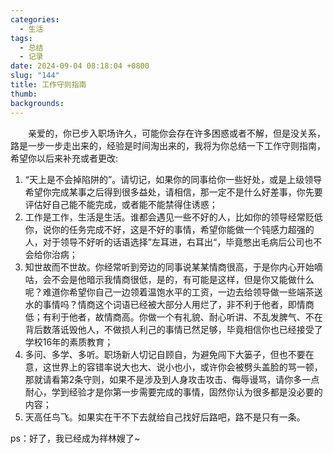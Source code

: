 ```yaml
---
categories:
  - 生活
tags:
  - 总结
  - 记录
date: 2024-09-04 08:18:04 +0800
slug: "144"
title: 工作守则指南
thumb: 
backgrounds:
---
```


&emsp;&emsp;亲爱的，你已步入职场许久，可能你会存在许多困惑或者不解，但是没关系，路是一步一步走出来的，经验是时间淘出来的，我将为你总结一下工作守则指南，希望你以后来补充或者更改:

1. “天上是不会掉陷阱的”。请切记，如果你的同事给你一些好处，或是上级领导希望你完成某事之后得到很多益处，请相信，那一定不是什么好差事，你先要评估好自己能不能完成，或者能不能禁得住诱惑；
2. 工作是工作，生活是生活。谁都会遇见一些不好的人，比如你的领导经常贬低你，说你的任务完成不好，这是不好的事情，希望你能做一个钝感力超强的人，对于领导不好听的话语选择”左耳进，右耳出“，毕竟憋出毛病后公司也不会给你治病；
3. 知世故而不世故。你经常听到旁边的同事说某某情商很高，于是你内心开始嘀咕，会不会是他暗示我情商很低，是的，有可能是这样，但是你又能做什么呢？难道你希望你自己一边领着温饱水平的工资，一边去给领导做一些端茶送水的事情吗？情商这个词语已经被大部分人用烂了，非不利于他者，即情商低；有利于他者，故情商高。你做一个有礼貌、耐心听讲、不乱发脾气、不在背后数落诋毁他人，不做损人利己的事情已然足够，毕竟相信你也已经接受了学校16年的素质教育；
4. 多问、多学、多听。职场新人切记自顾自，为避免闯下大篓子，但也不要在意，这世界上的容错率说大也大、说小也小，或许你会被劈头盖脸的骂一顿，那就请看第2条守则，如果不是涉及到人身攻击攻击、侮辱谩骂，请你多一点耐心，学到经验才是你第一步需要完成的事情，固然你认为很多都是没必要的内容；
5. 天高任鸟飞。如果实在干不下去就给自己找好后路吧，路不是只有一条。

ps：好了，我已经成为祥林嫂了~